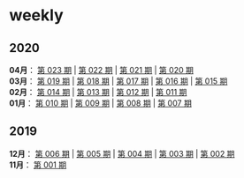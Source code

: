 # weekly

## 2020
**04月**： [第 023 期](docs/wr-023.md) | [第 022 期](docs/wr-022.md) | [第 021 期](docs/wr-021.md) | [第 020 期](docs/wr-020.md)  
**03月**： [第 019 期](docs/wr-019.md) | [第 018 期](docs/wr-018.md) | [第 017 期](docs/wr-017.md) | [第 016 期](docs/wr-016.md) | [第 015 期](docs/wr-015.md)  
**02月**： [第 014 期](docs/wr-014.md) | [第 013 期](docs/wr-013.md) | [第 012 期](docs/wr-012.md) | [第 011 期](docs/wr-011.md)  
**01月**： [第 010 期](docs/wr-010.md) | [第 009 期](docs/wr-009.md) | [第 008 期](docs/wr-008.md) | [第 007 期](docs/wr-007.md)

## 2019
**12月**： [第 006 期](docs/wr-006.md) | [第 005 期](docs/wr-005.md) | [第 004 期](docs/wr-004.md) | [第 003 期](docs/wr-003.md) | [第 002 期](docs/wr-002.md)  
**11月**： [第 001 期](docs/wr-001.md)
